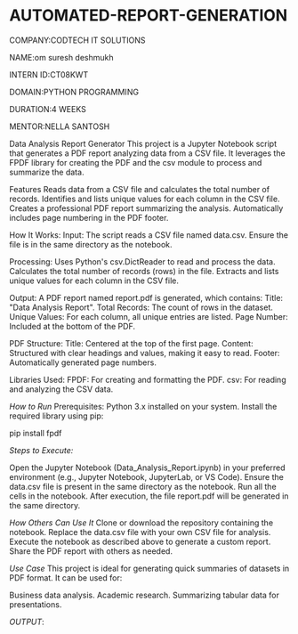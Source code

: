 # AUTOMATED-REPORT-GENERATION

COMPANY:CODTECH IT SOLUTIONS

NAME:om suresh deshmukh

INTERN ID:CT08KWT

DOMAIN:PYTHON PROGRAMMING

DURATION:4 WEEKS

MENTOR:NELLA SANTOSH

Data Analysis Report Generator
This project is a Jupyter Notebook script that generates a PDF report analyzing data from a CSV file. It leverages the FPDF library for creating the PDF and the csv module to process and summarize the data.

Features
Reads data from a CSV file and calculates the total number of records.
Identifies and lists unique values for each column in the CSV file.
Creates a professional PDF report summarizing the analysis.
Automatically includes page numbering in the PDF footer.

How It Works:
Input:
The script reads a CSV file named data.csv. Ensure the file is in the same directory as the notebook.

Processing:
Uses Python's csv.DictReader to read and process the data.
Calculates the total number of records (rows) in the file.
Extracts and lists unique values for each column in the CSV file.

Output:
A PDF report named report.pdf is generated, which contains:
Title: "Data Analysis Report".
Total Records: The count of rows in the dataset.
Unique Values: For each column, all unique entries are listed.
Page Number: Included at the bottom of the PDF.

PDF Structure:
Title: Centered at the top of the first page.
Content: Structured with clear headings and values, making it easy to read.
Footer: Automatically generated page numbers.

Libraries Used:
FPDF: For creating and formatting the PDF.
csv: For reading and analyzing the CSV data.

*How to Run*
Prerequisites:
Python 3.x installed on your system.
Install the required library using pip:

pip install fpdf

*Steps to Execute:*

Open the Jupyter Notebook (Data_Analysis_Report.ipynb) in your preferred environment (e.g., Jupyter Notebook, JupyterLab, or VS Code).
Ensure the data.csv file is present in the same directory as the notebook.
Run all the cells in the notebook.
After execution, the file report.pdf will be generated in the same directory.

*How Others Can Use It*
Clone or download the repository containing the notebook.
Replace the data.csv file with your own CSV file for analysis.
Execute the notebook as described above to generate a custom report.
Share the PDF report with others as needed.

*Use Case*
This project is ideal for generating quick summaries of datasets in PDF format. It can be used for:

Business data analysis.
Academic research.
Summarizing tabular data for presentations.

*OUTPUT*:

